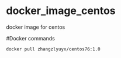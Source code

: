 # docker_image_centos
docker image for centos

#Docker commands
```
docker pull zhangzlyuyx/centos76:1.0
```
